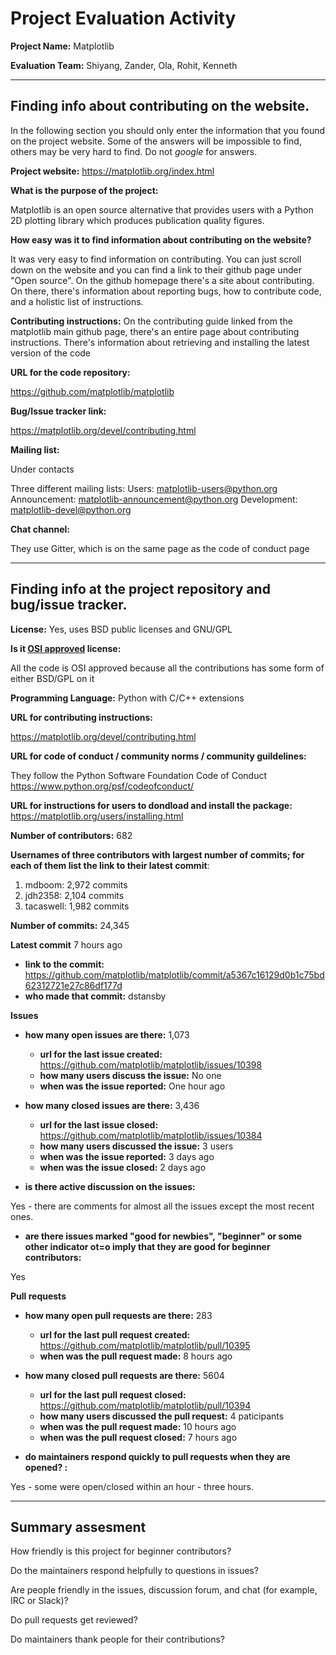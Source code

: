# Project Evaluation Activity



__Project Name:__ Matplotlib 

__Evaluation Team:__ Shiyang, Zander, Ola, Rohit, Kenneth 

---

## Finding info about contributing on the website. 

In the following section you should only enter the information that you 
found on the project website. Some of the answers will be impossible to find, others
may be very hard to find. Do not _google_ for answers. 

__Project website:__ 
https://matplotlib.org/index.html

__What is the purpose of the project:__

Matplotlib is an open source alternative that provides users with a Python 2D plotting library which produces publication quality figures.



__How easy was it to find information about contributing on the website?__

It was very easy to find information on contributing. You can just scroll down on the website and you can find a link to their github page under "Open source". On the github homepage there's a site about contributing. On there, there's information about reporting bugs, how to contribute code, and a holistic list of instructions. 



__Contributing instructions:__ On the contributing guide linked from the matplotlib main github page, there's an entire page about contributing instructions. There's information about retrieving and installing the latest version of the code

__URL for the code repository:__ 

https://github.com/matplotlib/matplotlib

__Bug/Issue tracker link:__  

https://matplotlib.org/devel/contributing.html

__Mailing list:__ 

Under contacts

Three different mailing lists: 
Users: matplotlib-users@python.org
Announcement: matplotlib-announcement@python.org
Development: matplotlib-devel@python.org

__Chat channel:__

They use Gitter, which is on the same page as the code of conduct page 

---

## Finding info at the project repository and bug/issue tracker.

__License:__ Yes, uses BSD public licenses and GNU/GPL

__Is it [OSI approved](https://opensource.org/licenses/alphabetical) license:__ 

All the code is OSI approved because all the contributions has some form of either BSD/GPL on it 

__Programming Language:__ Python with C/C++ extensions 

__URL for contributing instructions:__

https://matplotlib.org/devel/contributing.html

__URL for code of conduct / community norms / community guildelines:__ 

They follow the Python Software Foundation Code of Conduct 
https://www.python.org/psf/codeofconduct/

__URL for instructions for users to dondload and install the package:__
https://matplotlib.org/users/installing.html

__Number of contributors:__  682

__Usernames of three contributors with largest number of commits; for
each of them list the link to their latest commit__:

1. mdboom: 2,972 commits
2. jdh2358: 2,104 commits
3. tacaswell: 1,982 commits 

__Number of commits:__ 24,345 

__Latest commit__ 7 hours ago 
    
- __link to the commit:__ https://github.com/matplotlib/matplotlib/commit/a5367c16129d0b1c75bd62312721e27c86df177d
- __who made that commit:__ dstansby 


__Issues__

- __how many open issues are there:__ 1,073
    - __url for the last issue created:__ https://github.com/matplotlib/matplotlib/issues/10398
    - __how many users discuss the issue:__ No one 
    - __when was the issue reported:__ One hour ago 

- __how many closed issues are there:__ 3,436
    - __url for the last issue closed:__ https://github.com/matplotlib/matplotlib/issues/10384
    - __how many users discussed the issue:__ 3 users 
    - __when was the issue reported:__ 3 days ago 
    - __when was the issue closed:__ 2 days ago 
    
- __is there active discussion on the issues:__ 

Yes - there are comments for almost all the issues except the most recent ones. 

- __are there issues marked "good for newbies", "beginner" or some other indicator ot=o imply that they
are good for beginner contributors:__ 

Yes 

__Pull requests__

- __how many open pull requests are there:__ 283 
    - __url for the last pull request created:__ https://github.com/matplotlib/matplotlib/pull/10395
    - __when was the pull request made:__ 8 hours ago 

- __how many closed pull requests are there:__ 5604
    - __url for the last pull request closed:__ https://github.com/matplotlib/matplotlib/pull/10394
    - __how many users discussed the pull request:__ 4 paticipants 
    - __when was the pull request made:__  10 hours ago 
    - __when was the pull request closed:__ 7 hours ago
    
- __do maintainers respond quickly to pull requests when they are opened? :__ 

Yes - some were open/closed within an hour - three hours. 



---


## Summary assesment
How friendly is this project for beginner contributors? 


Do the maintainers respond helpfully to questions in issues?


Are people friendly in the issues, discussion forum, and chat (for example, IRC or Slack)?



Do pull requests get reviewed?



Do maintainers thank people for their contributions?

